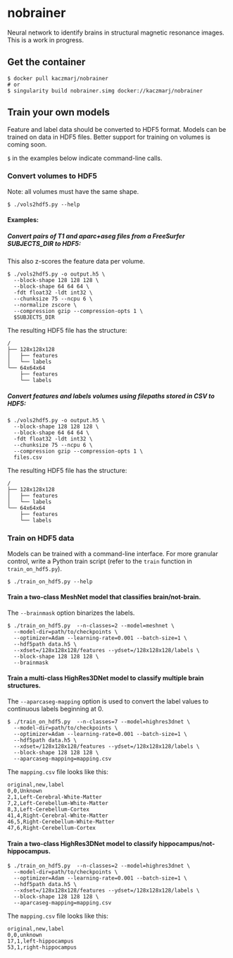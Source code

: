 # nobrainer

Neural network to identify brains in structural magnetic resonance images. This is a work in progress.


## Get the container

```shell
$ docker pull kaczmarj/nobrainer
# or
$ singularity build nobrainer.simg docker://kaczmarj/nobrainer
```


## Train your own models

Feature and label data should be converted to HDF5 format. Models can be trained on data in HDF5 files. Better support for training on volumes is coming soon.

`$` in the examples below indicate command-line calls.

### Convert volumes to HDF5

Note: all volumes must have the same shape.

```shell
$ ./vols2hdf5.py --help
```

#### Examples:

##### Convert pairs of T1 and aparc+aseg files from a FreeSurfer SUBJECTS_DIR to HDF5:

This also z-scores the feature data per volume.

```shell
$ ./vols2hdf5.py -o output.h5 \
  --block-shape 128 128 128 \
  --block-shape 64 64 64 \
  -fdt float32 -ldt int32 \
  --chunksize 75 --ncpu 6 \
  --normalize zscore \
  --compression gzip --compression-opts 1 \
  $SUBJECTS_DIR
```

The resulting HDF5 file has the structure:

```
/
├── 128x128x128
│   ├── features
│   └── labels
└── 64x64x64
    ├── features
    └── labels
```

##### Convert features and labels volumes using filepaths stored in CSV to HDF5:

```shell
$ ./vols2hdf5.py -o output.h5 \
  --block-shape 128 128 128 \
  --block-shape 64 64 64 \
  -fdt float32 -ldt int32 \
  --chunksize 75 --ncpu 6 \
  --compression gzip --compression-opts 1 \
  files.csv
```

The resulting HDF5 file has the structure:

```
/
├── 128x128x128
│   ├── features
│   └── labels
└── 64x64x64
    ├── features
    └── labels
```

### Train on HDF5 data

Models can be trained with a command-line interface. For more granular control, write a Python train script (refer to the `train` function in `train_on_hdf5.py`).

```shell
$ ./train_on_hdf5.py --help
```

#### Train a two-class MeshNet model that classifies brain/not-brain.

The `--brainmask` option binarizes the labels.

```shell
$ ./train_on_hdf5.py  --n-classes=2 --model=meshnet \
  --model-dir=path/to/checkpoints \
  --optimizer=Adam --learning-rate=0.001 --batch-size=1 \
  --hdf5path data.h5 \
  --xdset=/128x128x128/features --ydset=/128x128x128/labels \
  --block-shape 128 128 128 \
  --brainmask
```

#### Train a multi-class HighRes3DNet model to classify multiple brain structures.

The `--aparcaseg-mapping` option is used to convert the label values to continuous labels beginning at 0.

```shell
$ ./train_on_hdf5.py  --n-classes=7 --model=highres3dnet \
  --model-dir=path/to/checkpoints \
  --optimizer=Adam --learning-rate=0.001 --batch-size=1 \
  --hdf5path data.h5 \
  --xdset=/128x128x128/features --ydset=/128x128x128/labels \
  --block-shape 128 128 128 \
  --aparcaseg-mapping=mapping.csv
```

The `mapping.csv` file looks like this:

```
original,new,label
0,0,Unknown
2,1,Left-Cerebral-White-Matter
7,2,Left-Cerebellum-White-Matter
8,3,Left-Cerebellum-Cortex
41,4,Right-Cerebral-White-Matter
46,5,Right-Cerebellum-White-Matter
47,6,Right-Cerebellum-Cortex
```


#### Train a two-class HighRes3DNet model to classify hippocampus/not-hippocampus.

```shell
$ ./train_on_hdf5.py  --n-classes=2 --model=highres3dnet \
  --model-dir=path/to/checkpoints \
  --optimizer=Adam --learning-rate=0.001 --batch-size=1 \
  --hdf5path data.h5 \
  --xdset=/128x128x128/features --ydset=/128x128x128/labels \
  --block-shape 128 128 128 \
  --aparcaseg-mapping=mapping.csv
```

The `mapping.csv` file looks like this:

```
original,new,label
0,0,unknown
17,1,left-hippocampus
53,1,right-hippocampus
```
